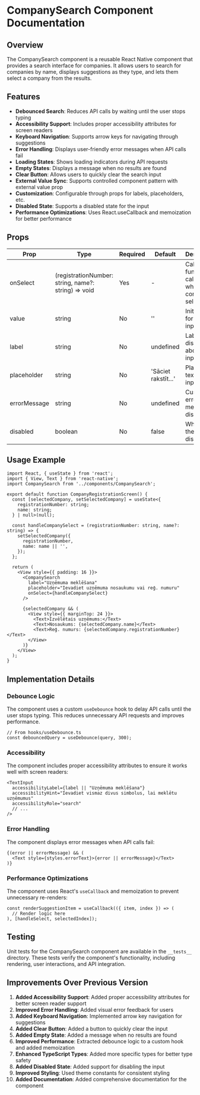 # CompanySearch Component Documentation

## Overview

The CompanySearch component is a reusable React Native component that provides a search interface for companies. It allows users to search for companies by name, displays suggestions as they type, and lets them select a company from the results.

## Features

- **Debounced Search**: Reduces API calls by waiting until the user stops typing
- **Accessibility Support**: Includes proper accessibility attributes for screen readers
- **Keyboard Navigation**: Supports arrow keys for navigating through suggestions
- **Error Handling**: Displays user-friendly error messages when API calls fail
- **Loading States**: Shows loading indicators during API requests
- **Empty States**: Displays a message when no results are found
- **Clear Button**: Allows users to quickly clear the search input
- **External Value Sync**: Supports controlled component pattern with external value prop
- **Customization**: Configurable through props for labels, placeholders, etc.
- **Disabled State**: Supports a disabled state for the input
- **Performance Optimizations**: Uses React.useCallback and memoization for better performance

## Props

| Prop | Type | Required | Default | Description |
|------|------|----------|---------|-------------|
| onSelect | (registrationNumber: string, name?: string) => void | Yes | - | Callback function called when a company is selected |
| value | string | No | '' | Initial value for the input field |
| label | string | No | undefined | Label text displayed above the input |
| placeholder | string | No | 'Sāciet rakstīt...' | Placeholder text for the input |
| errorMessage | string | No | undefined | Custom error message to display |
| disabled | boolean | No | false | Whether the input is disabled |

## Usage Example

```tsx
import React, { useState } from 'react';
import { View, Text } from 'react-native';
import CompanySearch from '../components/CompanySearch';

export default function CompanyRegistrationScreen() {
  const [selectedCompany, setSelectedCompany] = useState<{
    registrationNumber: string;
    name: string;
  } | null>(null);

  const handleCompanySelect = (registrationNumber: string, name?: string) => {
    setSelectedCompany({
      registrationNumber,
      name: name || '',
    });
  };

  return (
    <View style={{ padding: 16 }}>
      <CompanySearch
        label="Uzņēmuma meklēšana"
        placeholder="Ievadiet uzņēmuma nosaukumu vai reģ. numuru"
        onSelect={handleCompanySelect}
      />
      
      {selectedCompany && (
        <View style={{ marginTop: 24 }}>
          <Text>Izvēlētais uzņēmums:</Text>
          <Text>Nosaukums: {selectedCompany.name}</Text>
          <Text>Reģ. numurs: {selectedCompany.registrationNumber}</Text>
        </View>
      )}
    </View>
  );
}
```

## Implementation Details

### Debounce Logic

The component uses a custom `useDebounce` hook to delay API calls until the user stops typing. This reduces unnecessary API requests and improves performance.

```tsx
// From hooks/useDebounce.ts
const debouncedQuery = useDebounce(query, 300);
```

### Accessibility

The component includes proper accessibility attributes to ensure it works well with screen readers:

```tsx
<TextInput
  accessibilityLabel={label || "Uzņēmuma meklēšana"}
  accessibilityHint="Ievadiet vismaz divus simbolus, lai meklētu uzņēmumus"
  accessibilityRole="search"
  // ...
/>
```

### Error Handling

The component displays error messages when API calls fail:

```tsx
{(error || errorMessage) && (
  <Text style={styles.errorText}>{error || errorMessage}</Text>
)}
```

### Performance Optimizations

The component uses React's `useCallback` and memoization to prevent unnecessary re-renders:

```tsx
const renderSuggestionItem = useCallback(({ item, index }) => (
  // Render logic here
), [handleSelect, selectedIndex]);
```

## Testing

Unit tests for the CompanySearch component are available in the `__tests__` directory. These tests verify the component's functionality, including rendering, user interactions, and API integration.

## Improvements Over Previous Version

1. **Added Accessibility Support**: Added proper accessibility attributes for better screen reader support
2. **Improved Error Handling**: Added visual error feedback for users
3. **Added Keyboard Navigation**: Implemented arrow key navigation for suggestions
4. **Added Clear Button**: Added a button to quickly clear the input
5. **Added Empty State**: Added a message when no results are found
6. **Improved Performance**: Extracted debounce logic to a custom hook and added memoization
7. **Enhanced TypeScript Types**: Added more specific types for better type safety
8. **Added Disabled State**: Added support for disabling the input
9. **Improved Styling**: Used theme constants for consistent styling
10. **Added Documentation**: Added comprehensive documentation for the component

